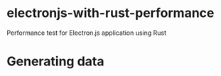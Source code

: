 # electronjs-with-rust-performance

Performance test for Electron.js application using Rust

# Generating data
